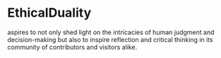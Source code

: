 # EthicalDuality
aspires to not only shed light on the intricacies of human judgment and decision-making but also to inspire reflection and critical thinking in its community of contributors and visitors alike.
